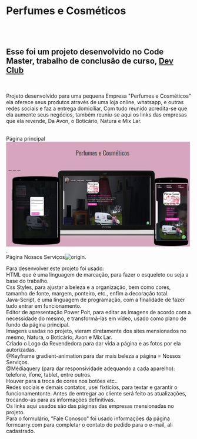 <h1>Perfumes e Cosméticos</h1>
<br>
<br>
<h2>Esse foi um projeto desenvolvido no Code Master, trabalho de conclusão de curso, <a href="https://rodolfomori.com.br/devclub">Dev Club</a></h2>
<br><p> Projeto desenvolvido para uma pequena Empresa "Perfumes e Cosméticos" ela oferece seus produtos através de uma loja online, whatsapp, e outras redes sociais e faz a entrega domicíliar, Com tudo reunido acredita-se que ela aumente seus negócios, também reuniu-se aqui os links das empresas que ela revende, Da Avon, o Boticário, Natura e Mix Lar. </p>
<br>Página principal<img src="https://github.com/mggsistema/Perfumes-e-Cosmeticos/blob/main/img/Projeto%20Responsivo.png?raw=true" alt="origin" width="500px">.
<br> Página Nossos Serviços<img src="https://github.com/mggsistema/Perfumes-e-Cosmeticos/blob/main/imgs/Nossos%20Servi%C3%A7os.png?raw=true" alt="origin" width="500px">.
<br><p>Para desenvolver este projeto foi usado:  
<br> HTML que é uma linguagem de marcação, para fazer o esqueleto ou seja a base do trabalho.
<br> Css Styles, para ajustar a beleza e a organização, bem como cores, tamanho de fonte, margem, ponteiro, etc., enfim a decoração total.  
<br> Java-Script, é uma linguagem de programação, com a finalidade de fazer tudo entrar em funcionamento.
<br> Editor de apresentação Power Poit, para editar as imagens de acordo com a necessidade do mesmo, e transformá-las em vídeo, usado como plano de fundo da página principal.
<br> Imagens usadas no projeto, vieram diretamente dos sites mensionados no mesmo, Natura, o Boticário, Avon e Mix Lar.
<br> Criado o Logo da Revendedora para dar vida a página e as fotos por ela autorizadas.
<br> @Keyframe gradient-animation para dar mais beleza  a página = Nossos Serviços.
<br> @Médiaquery (para dar responsividade adequando a cada aparelho): telefone, ifone, tablet, entre outros.
<br> Houver para a troca de cores nos botões etc..
<br> Redes sociais e demais contatos, usei fixticíos, para textar e garantir o funcionamentonte. Antes de entregar ao cliente será feito as atualizações, trocando-as para as informações definitivas.
<br> Os links aqui usados são das páginas das empresas mensionadas no projeto.
<br> Para o formulário, "Fale Conosco" foi usado informações da página formcarry.com para completar o contato do pedido para o e-mail, ali cadastrado.</p>
